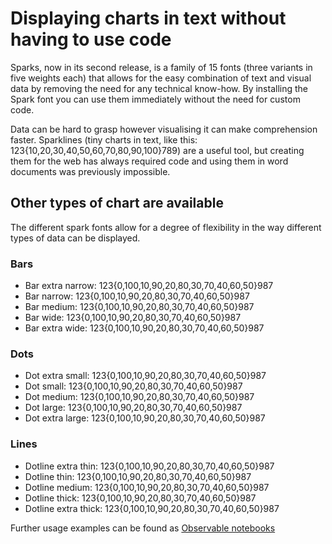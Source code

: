 # Displaying charts in text without having to use code

<div class="full-width">

Sparks, now in its second release, is a family of 15 fonts (three variants in five weights each) that allows for the easy combination of text and visual data by removing the need for any technical know-how. By installing the Spark font you can use them immediately without the need for custom code.

Data can be hard to grasp however visualising it can make comprehension faster. Sparklines (tiny charts in text, like this: <span class="sparks dotline-extrathin">123{10,20,30,40,50,60,70,80,90,100}789</span>) are a useful tool, but creating them for the web has always required code and using them in word documents was previously impossible.

## Other types of chart are available

The different spark fonts allow for a degree of flexibility in the way different types of data can be displayed.

### Bars

 * Bar extra narrow: <span class="sparks bar-extranarrow">123{0,100,10,90,20,80,30,70,40,60,50}987</span>
 * Bar narrow: <span class="sparks bar-narrow">123{0,100,10,90,20,80,30,70,40,60,50}987</span>
 * Bar medium: <span class="sparks bar-medium">123{0,100,10,90,20,80,30,70,40,60,50}987</span>
 * Bar wide: <span class="sparks bar-wide">123{0,100,10,90,20,80,30,70,40,60,50}987</span>
 * Bar extra wide: <span class="sparks bar-extrawide">123{0,100,10,90,20,80,30,70,40,60,50}987</span>
 
### Dots

 * Dot extra small: <span class="sparks dot-extrasmall">123{0,100,10,90,20,80,30,70,40,60,50}987</span>
 * Dot small: <span class="sparks dot-small">123{0,100,10,90,20,80,30,70,40,60,50}987</span>
 * Dot medium: <span class="sparks dot-medium">123{0,100,10,90,20,80,30,70,40,60,50}987</span>
 * Dot large: <span class="sparks dot-large">123{0,100,10,90,20,80,30,70,40,60,50}987</span>
 * Dot extra large: <span class="sparks dot-extralarge">123{0,100,10,90,20,80,30,70,40,60,50}987</span>

### Lines

 * Dotline extra thin: <span class="sparks dotline-extrathin">123{0,100,10,90,20,80,30,70,40,60,50}987</span>
 * Dotline thin: <span class="sparks dotline-thin">123{0,100,10,90,20,80,30,70,40,60,50}987</span>
 * Dotline medium: <span class="sparks dotline-medium">123{0,100,10,90,20,80,30,70,40,60,50}987</span>
 * Dotline thick: <span class="sparks dotline-thick">123{0,100,10,90,20,80,30,70,40,60,50}987</span>
 * Dotline extra thick: <span class="sparks dotline-extrathick">123{0,100,10,90,20,80,30,70,40,60,50}987</span>

Further usage examples can be found as <a href="https://beta.observablehq.com/collection/@tomgp/sparks/2">Observable notebooks</a>

</div>